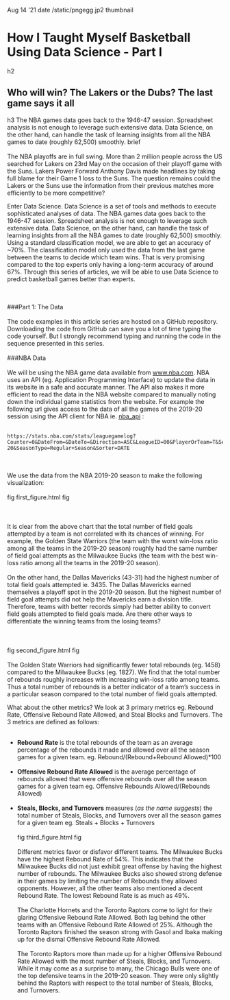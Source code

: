 Aug 14 '21
date
/static/pngegg.jp2
thumbnail
# How I Taught Myself Basketball Using Data Science - Part I
h2
## Who will win? The Lakers or the Dubs? The last game says it all
h3
The NBA
games data goes back to the 1946-47 session. Spreadsheet analysis is not enough to leverage such extensive data.
Data Science, on the other hand, can handle the task of learning insights from all the NBA games to date (roughly
62,500) smoothly.
brief
<br/><br/>
The NBA playoffs are in full swing. More than 2 million people across the US searched for Lakers on 23rd May on the
occasion of their playoff game with the Suns. Lakers Power Forward Anthony Davis made headlines by taking full blame
for their Game 1 loss to the Suns. The question remains could the Lakers or the Suns use the information from their
previous matches more efficiently to be more competitive?

Enter Data Science. Data Science is a set of tools and methods to execute sophisticated analyses of data. The NBA
games data goes back to the 1946-47 session. Spreadsheet analysis is not enough to leverage such extensive data.
Data Science, on the other hand, can handle the task of learning insights from all the NBA games to date (roughly
62,500) smoothly. Using a standard classification model, we are able to get an accuracy of ~70%. The classification
model only used the data from the last game between the teams to decide which team wins. That is very promising compared to the top experts only having a long-term accuracy of around 67%. Through this series of articles, we will be able to use Data Science to predict basketball games better than experts. 

<br/><br/>
###Part 1: The Data
<br/><br/>
The code examples in this article series are hosted on a GitHub repository. Downloading the code from GitHub can save you a lot of time typing the code yourself. But I strongly recommend typing and running the code in the sequence presented in this series. 
<br/><br/>
###NBA Data
<br/><br/>
We will be using the NBA game data available from www.nba.com. NBA uses an API (eg. Application Programming Interface) to update the data in its website in a safe and accurate manner. The API also makes it more efficient to read the data in the NBA website compared to manually noting down the individual game statistics from the website. For example the following url gives access to the data of all the games of the 2019-20 session using the API client for NBA ie. [nba_api](https://pypi.org/project/nba-api/) :
<br/><br/>

    https://stats.nba.com/stats/leaguegamelog?Counter=0&DateFrom=&DateTo=&Direction=ASC&LeagueID=00&PlayerOrTeam=T&Season=2019-20&SeasonType=Regular+Season&Sorter=DATE

<br/><br/>
We use the data from the NBA 2019-20 season to make the following visualization:
<br/><br/>
fig
first_figure.html
fig
<br/><br/>
<br/><br/>
It is clear from the above chart that the total number of field goals attempted by a team is not correlated with its chances of winning. For example, the Golden State Warriors (the team with the worst win-loss ratio among all the teams in the 2019-20 season) roughly had the same number of field goal attempts as the Milwaukee Bucks (the team with the best win-loss ratio among all the teams in the 2019-20 season). 
<br/><br/>
On the other hand, the Dallas Mavericks (43-31) had the highest number of total field goals attempted ie. 3435. The Dallas Mavericks earned themselves a playoff spot in the 2019-20 season. But the highest number of field goal attempts did not help the Mavericks earn a division title. Therefore, teams with better records simply had better ability to convert field goals attempted to field goals made.  Are there other ways to differentiate the winning teams from the losing teams? 
<br/><br/>
<br/><br/>
fig
second_figure.html
fig
<br/><br/>
The Golden State Warriors had significantly fewer total rebounds (eg. 1458) compared to the Milwaukee Bucks (eg. 1827). We find that the total number of rebounds roughly increases with increasing win-loss ratio among teams. Thus a total number of rebounds is a better indicator of a team’s success in a particular season compared to the total number of field goals attempted.   

What about the other metrics? We look at 3 primary metrics eg. Rebound Rate, Offensive Rebound Rate Allowed, and Steal Blocks and Turnovers. The 3 metrics are defined as follows:
<br/><br/>
- **Rebound Rate** is the total rebounds of the team as an average percentage of the rebounds it made and allowed over all the season games for a given team. eg. Rebound/(Rebound+Rebound Allowed)\*100
<br/><br/>
- **Offensive Rebound Rate Allowed** is the average percentage of rebounds allowed that were offensive rebounds over all the season games for a given team eg. Offensive Rebounds Allowed/(Rebounds Allowed)
<br/><br/>
- **Steals, Blocks, and Turnovers** measures (*as the name suggests*) the total number of Steals, Blocks, and Turnovers over all the season games for a given team eg. Steals + Blocks + Turnovers
<br/><br/>
fig
third_figure.html
fig
<br/><br/>
Different metrics favor or disfavor different teams. The Milwaukee Bucks have the highest Rebound Rate of 54%. This indicates that the Milwaukee Bucks did not just exhibit great offense by having the highest number of rebounds. The Milwaukee Bucks also showed strong defense in their games by limiting the number of Rebounds they allowed opponents. However, all the other teams also mentioned a decent Rebound Rate. The lowest Rebound Rate is as much as 49%.
<br/><br/>
The Charlotte Hornets and the Toronto Raptors come to light for their glaring Offensive Rebound Rate Allowed. Both lag behind the other teams with an Offensive Rebound Rate Allowed of 25%. Although the Toronto Raptors finished the season strong with Gasol and Ibaka making up for the dismal Offensive Rebound Rate Allowed.
<br/><br/>
The Toronto Raptors more than made up for a higher  Offensive Rebound Rate Allowed with the most number of Steals, Blocks, and Turnovers. While it may come as a surprise to many, the Chicago Bulls were one of the top defensive teams in the 2019-20 season. They were only slightly behind the Raptors with respect to the total number of Steals, Blocks, and Turnovers.
